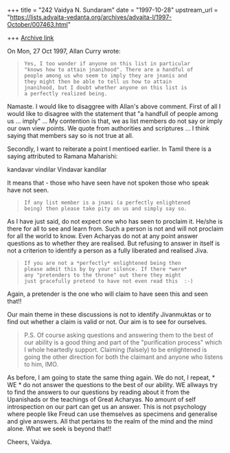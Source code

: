 +++
title = "242 Vaidya N. Sundaram"
date = "1997-10-28"
upstream_url = "https://lists.advaita-vedanta.org/archives/advaita-l/1997-October/007463.html"

+++
[Archive link](https://lists.advaita-vedanta.org/archives/advaita-l/1997-October/007463.html)

On Mon, 27 Oct 1997, Allan Curry wrote:
>
>     Yes, I too wonder if anyone on this list in particular
>     "knows how to attain jnanihood". There are a handful of
>     people among us who seem to imply they are jnanis and
>     they might then be able to tell us how to attain
>     jnanihood, but I doubt whether anyone on this list is
>     a perfectly realized being.

Namaste.
 I would like to disaggree with Allan's above comment. First of all
I would like to disagree with the statement that "a handfull of people
among us ... imply" ... My contention is that, we as list members
do not say or imply our own view points. We quote from authorities
and scriptures ... I think saying that members say so is not true at all.

Secondly, I want to reiterate a point I mentioed earlier. In Tamil there
is a saying attributed to Ramana Maharishi:

 kandavar vindilar
   Vindavar kandilar

It means that -
 those who have seen have not spoken
   those who speak have not seen.

>
>     If any list member is a jnani (a perfectly enlightened
>     being) then please take pity on us and simply say so.

 As I have just said, do not expect one who has seen to proclaim it.
He/she is there for all to see and learn from. Such a person is not
and will not proclaim for all the world to know. Even Acharyas do not
at any point answer questions as to whether they are realised.
But refusing to answer in itself is not a criterion to identify a person
as a fully liberated and realised Jiva.

>     If you are not a *perfectly* enlightened being then
>     please admit this by by your silence. If there *were*
>     any "pretenders to the throne" out there they might
>     just gracefully pretend to have not even read this  :-)

 Again, a pretender is the one who will claim to have seen this and
seen that!!

 Our main theme in these discussions is not to identify Jivanmuktas
or to find out whether a claim is valid or not. Our aim is to see for
ourselves.

> P.S.
>      Of course asking questions and answering them to the
>     best of our ability is a good thing and part of the
>     "purification process" which I whole heartedly support.
>     Claiming (falsely) to be enlightened is going the other
>     direction for both the claimant and anyone who listens
>     to him, IMO.

 As before, I am going to state the same thing again.
 We do not, I repeat, * WE * do not answer the questions to the
best of our ability. WE allways try to find the answers to our
questions by reading about it from the Upanishads or the teachings
of Great Acharyas. No amount of self introspection on our part can
get us an answer. This is not psychology where people like Freud can
use themselves as specimens and generalise and give answers. All that
pertains to the realm of the mind and the mind alone. What we seek
is beyond that!!

Cheers,
Vaidya.

